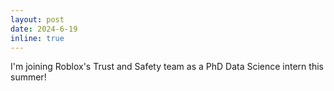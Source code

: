 ```yaml
---
layout: post
date: 2024-6-19
inline: true
---
```


I'm joining Roblox's Trust and Safety team as a PhD Data Science intern this summer!
